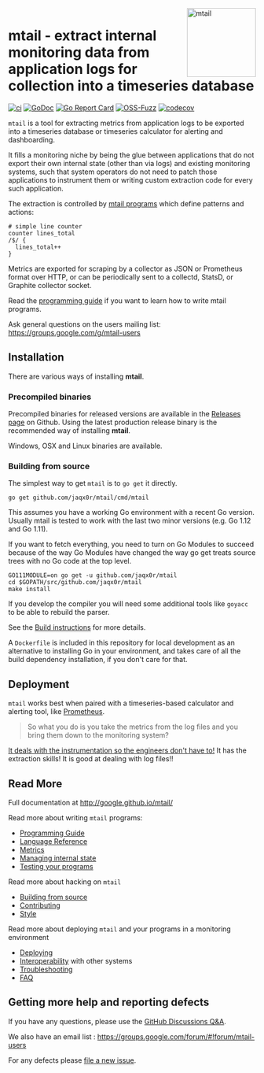 <img src="https://raw.githubusercontent.com/google/mtail/main/logo.png" alt="mtail" title="mtail" align="right" width="140">

# mtail - extract internal monitoring data from application logs for collection into a timeseries database

[![ci](https://github.com/jaqx0r/mtail/workflows/CI/badge.svg)](https://github.com/jaqx0r/mtail/actions?query=workflow%3ACI+branch%3main)
[![GoDoc](https://godoc.org/github.com/jaqx0r/mtail?status.png)](http://godoc.org/github.com/jaqx0r/mtail)
[![Go Report Card](https://goreportcard.com/badge/github.com/jaqx0r/mtail)](https://goreportcard.com/report/github.com/jaqx0r/mtail)
[![OSS-Fuzz](https://oss-fuzz-build-logs.storage.googleapis.com/badges/mtail.svg)](https://bugs.chromium.org/p/oss-fuzz/issues/list?sort=-opened&can=1&q=proj:mtail)
[![codecov](https://codecov.io/gh/jaqx0r/mtail/branch/main/graph/badge.svg)](https://codecov.io/gh/jaqx0r/mtail)

`mtail` is a tool for extracting metrics from application logs to be exported
into a timeseries database or timeseries calculator for alerting and
dashboarding.

It fills a monitoring niche by being the glue between applications that do not
export their own internal state (other than via logs) and existing monitoring
systems, such that system operators do not need to patch those applications to
instrument them or writing custom extraction code for every such application.

The extraction is controlled by [mtail programs](docs/Programming-Guide.md)
which define patterns and actions:

    # simple line counter
    counter lines_total
    /$/ {
      lines_total++
    }

Metrics are exported for scraping by a collector as JSON or Prometheus format
over HTTP, or can be periodically sent to a collectd, StatsD, or Graphite
collector socket.

Read the [programming guide](docs/Programming-Guide.md) if you want to learn how
to write mtail programs.

Ask general questions on the users mailing list: https://groups.google.com/g/mtail-users

## Installation

There are various ways of installing **mtail**.

### Precompiled binaries

Precompiled binaries for released versions are available in the
[Releases page](https://github.com/jaqx0r/mtail/releases) on Github. Using the
latest production release binary is the recommended way of installing **mtail**.

Windows, OSX and Linux binaries are available.

### Building from source

The simplest way to get `mtail` is to `go get` it directly.

`go get github.com/jaqx0r/mtail/cmd/mtail`

This assumes you have a working Go environment with a recent Go version.  Usually mtail is tested to work with the last two minor versions  (e.g. Go 1.12 and Go 1.11).

If you want to fetch everything, you need to turn on Go Modules to succeed because of the way Go Modules have changed the way go get treats source trees with no Go code at the top level.

```
GO111MODULE=on go get -u github.com/jaqx0r/mtail
cd $GOPATH/src/github.com/jaqx0r/mtail
make install
```

If you develop the compiler you will need some additional tools
like `goyacc` to be able to rebuild the parser.

See the [Build instructions](docs/Building.md) for more details.

A `Dockerfile` is included in this repository for local development as an
alternative to installing Go in your environment, and takes care of all the
build dependency installation, if you don't care for that.


## Deployment

`mtail` works best when paired with a timeseries-based calculator and
alerting tool, like [Prometheus](http://prometheus.io).

> So what you do is you take the metrics from the log files and
> you bring them down to the monitoring system?

[It deals with the instrumentation so the engineers don't have
to!](http://www.imdb.com/title/tt0151804/quotes/?item=qt0386890)  It has the
extraction skills!  It is good at dealing with log files!!

## Read More

Full documentation at http://google.github.io/mtail/

Read more about writing `mtail` programs:

* [Programming Guide](docs/Programming-Guide.md)
* [Language Reference](docs/Language.md)
* [Metrics](docs/Metrics.md)
* [Managing internal state](docs/state.md)
* [Testing your programs](docs/Testing.md)

Read more about hacking on `mtail`

* [Building from source](docs/Building.md)
* [Contributing](CONTRIBUTING.md)
* [Style](docs/style.md)

Read more about deploying `mtail` and your programs in a monitoring environment

* [Deploying](docs/Deploying.md)
* [Interoperability](docs/Interoperability.md) with other systems
* [Troubleshooting](docs/Troubleshooting.md)
* [FAQ](docs/faq.md)


## Getting more help and reporting defects

If you have any questions, please use the [GitHub Discussions Q&A](https://github.com/jaqx0r/mtail/discussions/new?category=q-a).

We also have an email list : https://groups.google.com/forum/#!forum/mtail-users

For any defects please [file a new issue](https://github.com/jaqx0r/mtail/issues/new).

